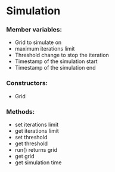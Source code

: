 Simulation
===

### Member variables:

- Grid to simulate on
- maximum iterations limit
- Threshold change to stop the iteration
- Timestamp of the simulation start
- Timestamp of the simulation end

### Constructors:

- Grid

### Methods:

- set iterations limit
- get iterations limit
- set threshold
- get threshold
- run() returns grid
- get grid
- get simulation time
